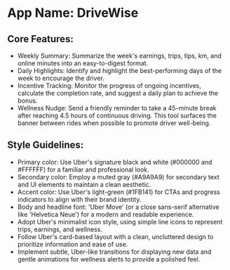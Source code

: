 # **App Name**: DriveWise

## Core Features:

- Weekly Summary: Summarize the week's earnings, trips, tips, km, and online minutes into an easy-to-digest format.
- Daily Highlights: Identify and highlight the best-performing days of the week to encourage the driver.
- Incentive Tracking: Monitor the progress of ongoing incentives, calculate the completion rate, and suggest a daily plan to achieve the bonus.
- Wellness Nudge: Send a friendly reminder to take a 45-minute break after reaching 4.5 hours of continuous driving. This tool surfaces the banner between rides when possible to promote driver well-being.

## Style Guidelines:

- Primary color: Use Uber's signature black and white (#000000 and #FFFFFF) for a familiar and professional look.
- Secondary color: Employ a muted gray (#A9A9A9) for secondary text and UI elements to maintain a clean aesthetic.
- Accent color: Use Uber's light-green (#1FB141) for CTAs and progress indicators to align with their brand identity.
- Body and headline font: 'Uber Move' (or a close sans-serif alternative like 'Helvetica Neue') for a modern and readable experience.
- Adopt Uber's minimalist icon style, using simple line icons to represent trips, earnings, and wellness.
- Follow Uber's card-based layout with a clean, uncluttered design to prioritize information and ease of use.
- Implement subtle, Uber-like transitions for displaying new data and gentle animations for wellness alerts to provide a polished feel.